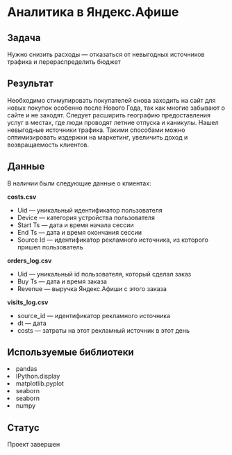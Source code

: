 # Аналитика в Яндекс.Афише

## Задача

Нужно снизить расходы — отказаться от невыгодных источников трафика и перераспределить бюджет

## Результат

Необходимо стимулировать покупателей снова заходить на сайт для новых покупок особенно после Нового Года, так как многие забывают о сайте и не заходят. Следует расширить географию предоставления услуг в местах, где люди проводят летние отпуска и каникулы. Нашел невыгодные источники трафика. Такими способами можно оптимизировать издержки на маркетинг, увеличить доход и возвращаемость клиентов.

## Данные

В наличии были следующие данные о клиентах:

**costs.csv**
- Uid — уникальный идентификатор пользователя
- Device — категория устройства пользователя
- Start Ts — дата и время начала сессии
- End Ts — дата и время окончания сессии
- Source Id — идентификатор рекламного источника, из которого пришел пользователь

**orders_log.csv**
- Uid — уникальный id пользователя, который сделал заказ
- Buy Ts — дата и время заказа
- Revenue — выручка Яндекс.Афиши с этого заказа

**visits_log.csv**
- source_id — идентификатор рекламного источника
- dt — дата
- costs — затраты на этот рекламный источник в этот день

## Используемые библиотеки
<li>pandas <li>IPython.display  <li>matplotlib.pyplot <li>seaborn <li>seaborn <li>numpy
  
## Статус

Проект завершен
